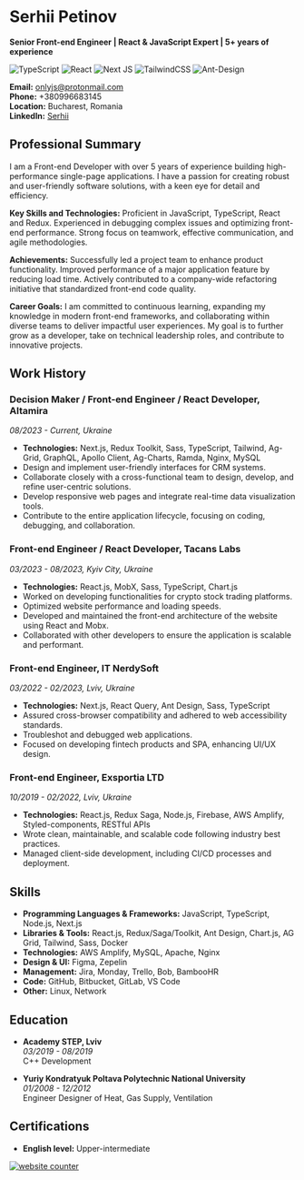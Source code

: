 <link rel="stylesheet" href="styles.css">

<div id="cv-container" />

# Serhii Petinov
**Senior Front-end Engineer | React & JavaScript Expert | 5+ years of experience**

![TypeScript](https://img.shields.io/badge/typescript-%23007ACC.svg?style=for-the-badge&logo=typescript&logoColor=white) ![React](https://img.shields.io/badge/react-%2320232a.svg?style=for-the-badge&logo=react&logoColor=%2361DAFB) ![Next JS](https://img.shields.io/badge/Next-black?style=for-the-badge&logo=next.js&logoColor=white) ![TailwindCSS](https://img.shields.io/badge/tailwindcss-%2338B2AC.svg?style=for-the-badge&logo=tailwind-css&logoColor=white) ![Ant-Design](https://img.shields.io/badge/-AntDesign-%230170FE?style=for-the-badge&logo=ant-design&logoColor=white)

**Email:** [onlyjs@protonmail.com](mailto:onlyjs@protonmail.com)  
**Phone:** +380996683145  
**Location:** Bucharest, Romania  
**LinkedIn:** [Serhii](https://www.linkedin.com/in/serhii-front-end-engineer/)

## Professional Summary

I am a Front-end Developer with over 5 years of experience building high-performance single-page applications. I have a passion for creating robust and user-friendly software solutions, with a keen eye for detail and efficiency.

**Key Skills and Technologies:**
Proficient in JavaScript, TypeScript, React and Redux.
Experienced in debugging complex issues and optimizing front-end performance.
Strong focus on teamwork, effective communication, and agile methodologies.

**Achievements:**
Successfully led a project team to enhance product functionality.
Improved performance of a major application feature by reducing load time.
Actively contributed to a company-wide refactoring initiative that standardized front-end code quality.

**Career Goals:**
 I am committed to continuous learning, expanding my knowledge in modern front-end frameworks, and collaborating within diverse teams to deliver impactful user experiences. My goal is to further grow as a developer, take on technical leadership roles, and contribute to innovative projects.


## Work History

### Decision Maker / Front-end Engineer / React Developer, Altamira  
_08/2023 - Current, Ukraine_
- **Technologies:** Next.js, Redux Toolkit, Sass, TypeScript, Tailwind, Ag-Grid, GraphQL, Apollo Client, Ag-Charts, Ramda, Nginx, MySQL
- Design and implement user-friendly interfaces for CRM systems.
- Collaborate closely with a cross-functional team to design, develop, and refine user-centric solutions.
- Develop responsive web pages and integrate real-time data visualization tools.
- Contribute to the entire application lifecycle, focusing on coding, debugging, and collaboration.

### Front-end Engineer / React Developer, Tacans Labs  
_03/2023 - 08/2023, Kyiv City, Ukraine_
- **Technologies:** React.js, MobX, Sass, TypeScript, Chart.js
- Worked on developing functionalities for crypto stock trading platforms.
- Optimized website performance and loading speeds.
- Developed and maintained the front-end architecture of the website using React and Mobx.
- Collaborated with other developers to ensure the application is scalable and performant.

### Front-end Engineer, IT NerdySoft  
_03/2022 - 02/2023, Lviv, Ukraine_
- **Technologies:** Next.js, React Query, Ant Design, Sass, TypeScript
- Assured cross-browser compatibility and adhered to web accessibility standards.
- Troubleshot and debugged web applications.
- Focused on developing fintech products and SPA, enhancing UI/UX design.

### Front-end Engineer, Exsportia LTD  
_10/2019 - 02/2022, Lviv, Ukraine_
- **Technologies:** React.js, Redux Saga, Node.js, Firebase, AWS Amplify, Styled-components, RESTful APIs
- Wrote clean, maintainable, and scalable code following industry best practices.
- Managed client-side development, including CI/CD processes and deployment.


## Skills
- **Programming Languages & Frameworks:** JavaScript, TypeScript, Node.js, Next.js
- **Libraries & Tools:** React.js, Redux/Saga/Toolkit, Ant Design, Chart.js, AG Grid, Tailwind, Sass, Docker
- **Technologies:** AWS Amplify, MySQL, Apache, Nginx
- **Design & UI:** Figma, Zepelin
- **Management:** Jira, Monday, Trello, Bob, BambooHR
- **Code:** GitHub, Bitbucket, GitLab, VS Code
- **Other:** Linux, Network

## Education
- **Academy STEP, Lviv**  
  _03/2019 - 08/2019_  
  C++ Development

- **Yuriy Kondratyuk Poltava Polytechnic National University**  
  _01/2008 - 12/2012_  
  Engineer Designer of Heat, Gas Supply, Ventilation

## Certifications
- **English level:** Upper-intermediate


<div id="sfcpdmf836fpjy64tbw8ks11kpd3dgkyx8l"></div>
<script type="text/javascript" src="https://counter6.optistats.ovh/private/counter.js?c=pdmf836fpjy64tbw8ks11kpd3dgkyx8l&down=async" async></script>
<noscript><a href="https://www.freecounterstat.com" title="website counter"><img src="https://counter6.optistats.ovh/private/freecounterstat.php?c=pdmf836fpjy64tbw8ks11kpd3dgkyx8l" border="0" title="website counter" alt="website counter"></a></noscript>
